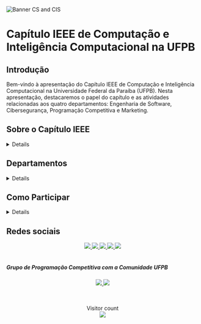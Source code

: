 ![Banner CS and CIS](/img/banner.png "Banner-CS-and-CIS")

# Capítulo IEEE de Computação e Inteligência Computacional na UFPB

## Introdução
Bem-vindo à apresentação do Capítulo IEEE de Computação e Inteligência Computacional na Universidade Federal da Paraíba (UFPB). Nesta apresentação, destacaremos o papel do capítulo e as atividades relacionadas aos quatro departamentos: Engenharia de Software, Cibersegurança, Programação Competitiva e Marketing.


## Sobre o Capítulo IEEE
<details>
O Capítulo IEEE de Computação e Inteligência Computacional na UFPB é dedicado ao avanço da pesquisa e desenvolvimento nas áreas de computação e inteligência artificial. Nosso capítulo visa promover a colaboração, educação e inovação dentro desses campos.
</details>

## Departamentos

<details>

### Engenharia de Software
- **Atividades Recentes:**
  - Workshops sobre metodologias ágeis.
  - Desenvolvimento colaborativo de projetos de software.
  - Palestras sobre as últimas tendências em engenharia de software.

###  Cibersegurança
- **Atividades Recentes:**
  - Simulações de ataques cibernéticos e estratégias de defesa.
  - Palestras sobre práticas de segurança cibernética.
  - Participação em competições de hacking ético.

### Programação Competitiva
- **Atividades Recentes:**
  - Treinamentos para competições de programação.
  - Organização de competições locais e participação em competições regionais/nacionais.
  - Colaboração em projetos de código aberto.

### Marketing
- **Atividades Recentes:**
  - Campanhas de conscientização sobre computação e inteligência computacional.
  - Desenvolvimento de materiais promocionais.
  - Colaboração com outros departamentos para promover eventos.


### :fa-stumbleupon: Computationl Intelligence
- projetos relacionados a inteligência computacional.
- atividades para desenvolvimento de portfolio em IA.
- atividades para pesquisa e publicação acadêmica.

## Oportunidades para Membros
Ao se juntar ao nosso capítulo, os membros têm a oportunidade de:
- Participar de eventos exclusivos para cada departamento.
- Colaborar em projetos inovadores.
- Desenvolver habilidades práticas em suas respectivas áreas.

</details>

## Como Participar

<details>
Se você está interessado em se envolver em um dos nossos departamentos acesse as nossas redes sociais ou entre em contato conosco:

- Email: [cs.cis.ufpb@ieee.org](mailto:cs.cis.ufpb@ieee.org)
- Site do Capítulo IEEE CS/CIS temporário: [IEEE-CS-CIS-UFPB](https://linktree.com/cs.ufpb)
- Instagram: [@cs.cis.ieeeufpb](https://www.instagram.com/cs.cis.ieeeufpb/)
- Linkedin: [Linkedin](https://www.linkedin.com/company/ieee-cs-cis-chapter-at-ufpb/)

Caso deseje se candidatar como voluntário no  se inscreva no processo seletivo do ramo IEEE na UFPB e selecione o capítulo CS/CIS como sua opção:
- Linktree: https://linktr.ee/ramoieee.ufpb
- Instagram: [@ramoieee.ufpb](https://www.instagram.com/ramoieee.ufpb/)
- Facebook: [ramoieee.ufpb](https://www.facebook.com/ramoieee.ufpb/)


</details>

## Redes sociais

<div align="center">

<a href="https://linktr.ee/cs.ufpb" target="_blank">
	<img src="https://img.shields.io/badge/linktree-39E09B?style=for-the-badge&logo=linktree&logoColor=white" target="_blank">
</a>

<a href="https://br.linkedin.com/company/ieee-cs-cis-chapter-at-ufpb" target="_blank">
	<img src="https://img.shields.io/badge/-LinkedIn-%230077B5?style=for-the-badge&logo=linkedin&logoColor=white" target="_blank">
</a>

<a href="https://www.facebook.com/cs.cis.ieeeufpb/" target="_blank">
	<img src="https://img.shields.io/badge/Facebook-1877F2?style=for-the-badge&logo=facebook&logoColor=white" target="_blank">
</a>

<a href="https://www.instagram.com/cs.cis.ieeeufpb/" target="_blank">
	<img src="https://img.shields.io/badge/cs.cis.ieeeufpb-E4405F?style=for-the-badge&logo=instagram&logoColor=white" target="_blank">
</a>

<a href="https://br.linkedin.com/company/ieee-cs-cis-chapter-at-ufpb" target="_blank">
	<img src="https://img.shields.io/badge/cs.cis.ufpb@ieee.org-D14836?style=for-the-badge&logo=gmail&logoColor=white" target="_blank">
</a>

</div>

<br>

##### Grupo de Programação Competitiva com a Comunidade UFPB

<div align="center">
<a href="https://chat.whatsapp.com/Ht6p4y16cXX2viya6MCzEI" target="_blank">
<img src="https://img.shields.io/badge/Grupo no Whatsapp-25D366?style=for-the-badge&logo=whatsapp&logoColor=white" target="_blank">
</a>

<a href="https://discord.com/invite/RrBBbTcPgJ" target="_blank">
<img src="https://img.shields.io/badge/Discord-7289DA?style=for-the-badge&logo=discord&logoColor=white" target="_blank">
</a>

</div>

<br>
<br>

<p align="center"> 
  Visitor count<br>
  <img src="https://profile-counter.glitch.me/CS-CIS-Joint-UFPB/count.svg" />
</p>